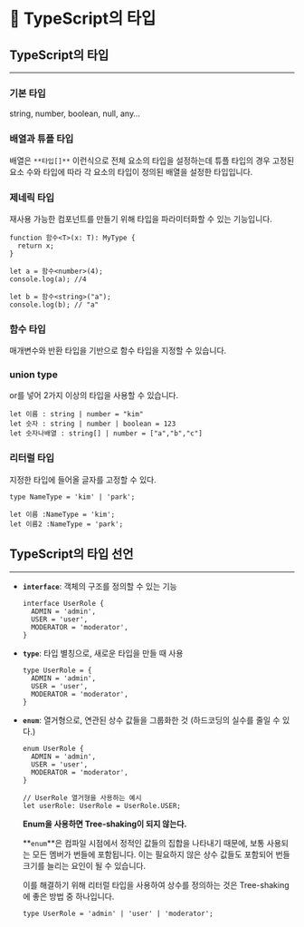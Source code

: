 # 🔔 TypeScript의 타입

## TypeScript의 타입

---

### **기본 타입**

string, number, boolean, null, any…

### 배열과 튜플 타입

배열은 `**타입[]**` 이런식으로 전체 요소의 타입을 설정하는데 튜플 타입의 경우 고정된 요소 수와 타입에 따라 각 요소의 타입이 정의된 배열을 설정한 타입입니다.

### 제네릭 타입

재사용 가능한 컴포넌트를 만들기 위해 타입을 파라미터화할 수 있는 기능입니다.

```tsx
function 함수<T>(x: T): MyType {
  return x;
}

let a = 함수<number>(4);
console.log(a); //4

let b = 함수<string>("a");
console.log(b); // "a"
```

### **함수 타입**

매개변수와 반환 타입을 기반으로 함수 타입을 지정할 수 있습니다.

### union type

or를 넣어 2가지 이상의 타입을 사용할 수 있습니다.

```tsx
let 이름 : string | number = "kim"
let 숫자 : string | number | boolean = 123
let 숫자나배열 : string[] | number = ["a","b","c"]
```

### 리터럴 **타입**

지정한 타입에 들어올 글자를 고정할 수 있다.

```tsx
type NameType = 'kim' | 'park';

let 이름 :NameType = 'kim';
let 이름2 :NameType = 'park';
```

## TypeScript의 타입 선언

---

- **`interface`**: 객체의 구조를 정의할 수 있는 기능
    
    ```tsx
    interface UserRole {
      ADMIN = 'admin',
      USER = 'user',
      MODERATOR = 'moderator',
    }
    ```
    
- **`type`**: 타입 별칭으로, 새로운 타입을 만들 때 사용
    
    ```tsx
    type UserRole = {
      ADMIN = 'admin',
      USER = 'user',
      MODERATOR = 'moderator',
    }
    ```
    
- **`enum`**: 열거형으로, 연관된 상수 값들을 그룹화한 것 (하드코딩의 실수를 줄일 수 있다.)
    
    ```tsx
    enum UserRole {
      ADMIN = 'admin',
      USER = 'user',
      MODERATOR = 'moderator',
    }
    
    // UserRole 열거형을 사용하는 예시
    let userRole: UserRole = UserRole.USER;
    ```
    
    **Enum을 사용하면 Tree-shaking이 되지 않는다.**
    
    **`enum`**은 컴파일 시점에서 정적인 값들의 집합을 나타내기 때문에, 보통 사용되는 모든 멤버가 번들에 포함됩니다. 이는 필요하지 않은 상수 값들도 포함되어 번들 크기를 늘리는 요인이 될 수 있습니다.
    
    이를 해결하기 위해 리터럴 타입을 사용하여 상수를 정의하는 것은 Tree-shaking에 좋은 방법 중 하나입니다.
    
    ```tsx
    type UserRole = 'admin' | 'user' | 'moderator';
    ```